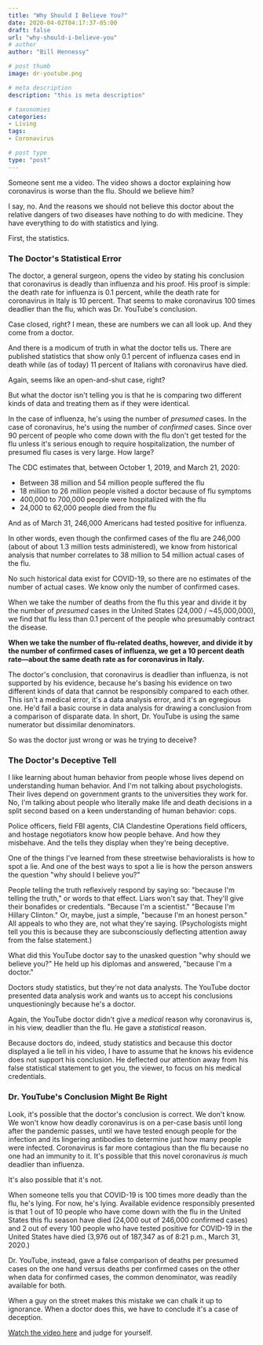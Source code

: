 ```yaml
---
title: "Why Should I Believe You?"
date: 2020-04-02T04:17:37-05:00
draft: false
url: "why-should-i-believe-you"
# author
author: "Bill Hennessy"

# post thumb
image: dr-youtube.png

# meta description
description: "this is meta description"

# taxonomies
categories: 
- Living
tags:
- Coronavirus

# post type
type: "post"
---
```


Someone sent me a video. The video shows a doctor explaining how coronavirus is worse than the flu. Should we believe him?

I say, no. And the reasons we should not believe this doctor about the relative dangers of two diseases have nothing to do with medicine. They have everything to do with statistics and lying. 

First, the statistics. 

### The Doctor's Statistical Error

The doctor, a general surgeon, opens the video by stating his conclusion that coronavirus is deadly than influenza and his proof. His proof is simple: the death rate for influenza is 0.1 percent, while the death rate for coronavirus in Italy is 10 percent. That seems to make coronavirus 100 times deadlier than the flu, which was Dr. YouTube's conclusion.  

Case closed, right? I mean, these are numbers we can all look up. And they come from a doctor. 

And there is a modicum of truth in what the doctor tells us. There are published statistics that show only 0.1 percent of influenza cases end in death while (as of today) 11 percent of Italians with coronavirus have died. 

Again, seems like an open-and-shut case, right?

But what the doctor isn't telling you is that he is comparing two different kinds of data and treating them as if they were identical. 

In the case of influenza, he's using the number of *presumed* cases. In the case of coronavirus, he's using the number of *confirmed* cases. Since over 90 percent of people who come down with the flu don't get tested for the flu unless it's serious enough to require hospitalization, the number of presumed flu cases is very large. How large?

The CDC estimates that, between October 1, 2019, and March 21, 2020:

* Between 38 million and 54 million people suffered the flu
* 18 million to 26 million people visited a doctor because of flu symptoms
* 400,000 to 700,000 people were hospitalized with the flu
* 24,000 to 62,000 people died from the flu

And as of March 31, 246,000 Americans had tested positive for influenza.

In other words, even though the confirmed cases of the flu are 246,000 (about of about 1.3 million tests administered), we know from historical analysis that number correlates to 38 million to 54 million actual cases of the flu. 

No such historical data exist for COVID-19, so there are no estimates of the number of actual cases. We know only the number of confirmed cases. 

When we take the number of deaths from the flu this year and divide it by the number of *presumed* cases in the United States (24,000 / ~45,000,000), we find that flu less than 0.1 percent of the people who presumably contract the disease. 

**When we take the number of flu-related deaths, however, and divide it by the number of confirmed cases of influenza, we get a 10 percent death rate—about the same death rate as for coronavirus in Italy.**

The doctor's conclusion, that coronavirus is deadlier than influenza, is not supported by his evidence, because he's basing his evidence on two different kinds of data that cannot be responsibly compared to each other. This isn't a medical error, it's a data analysis error, and it's an egregious one. He'd fail a basic course in data analysis for drawing a conclusion from a comparison of disparate data. In short, Dr. YouTube is using the same numerator but dissimilar denominators.

So was the doctor just wrong or was he trying to deceive? 

### The Doctor's Deceptive Tell

I like learning about human behavior from people whose lives depend on understanding human behavior. And I'm not talking about psychologists. Their lives depend on government grants to the universities they work for. No, I'm talking about people who literally make life and death decisions in a split second based on a keen understanding of human behavior: cops. 

Police officers, field FBI agents, CIA Clandestine Operations field officers, and hostage negotiators know how people behave. And how they misbehave. And the tells they display when they're being deceptive.

One of the things I've learned from these streetwise behavioralists is how to spot a lie. And one of the best ways to spot a lie is how the person answers the question "why should I believe you?"

People telling the truth reflexively respond by saying so: "because I'm telling the truth," or words to that effect. Liars won't say that. They'll give their bonafides or credentials. "Because I'm a scientist." "Because I'm Hillary Clinton." Or, maybe, just a simple, "because I'm an honest person." All appeals to who they are, not what they're saying. (Psychologists might tell you this is because they are subconsciously deflecting attention away from the false statement.)

What did this YouTube doctor say to the unasked question "why should we believe you?" He held up his diplomas and answered, "because I'm a doctor." 

Doctors study statistics, but they're not data analysts. The YouTube doctor presented data analysis work and wants us to accept his conclusions unquestioningly because he's a doctor. 

Again, the YouTube doctor didn't give a *medical* reason why coronavirus is, in his view, deadlier than the flu. He gave a *statistical* reason. 

Because doctors do, indeed, study statistics and because this doctor displayed a lie tell in his video, I have to assume that he knows his evidence does not support his conclusion. He deflected our attention away from his false statistical statement to get you, the viewer, to focus on his medical credentials. 

### Dr. YouTube's Conclusion Might Be Right

Look, it's possible that the doctor's conclusion is correct. We don't know. We won't know how deadly coronavirus is on a per-case basis until long after the pandemic passes, until we have tested enough people for the infection and its lingering antibodies to determine just how many people were infected. Coronavirus is far more contagious than the flu because no one had an immunity to it. It's possible that this novel coronavirus *is* much deadlier than influenza.

It's also possible that it's not. 

When someone tells you that COVID-19 is 100 times more deadly than the flu, he's lying. For now, he's lying. Available evidence responsibly presented is that 1 out of 10 people who have come down with the flu in the United States this flu season have died (24,000 out of 246,000 confirmed cases) and 2 out of every 100 people who have tested positive for COVID-19 in the United States have died (3,976 out of 187,347 as of 8:21 p.m., March 31, 2020.)

Dr. YouTube, instead, gave a false comparison of deaths per presumed cases on the one hand versus deaths per confirmed cases on the other when data for confirmed cases, the common denominator, was readily available for both.

When a guy on the street makes this mistake we can chalk it up to ignorance. When a doctor does this, we have to conclude it's a case of deception. 

[Watch the video here](https://www.youtube.com/watch?v=DSJzPZCEW4I) and judge for yourself.
